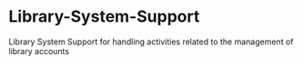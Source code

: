 # Library-System-Support
Library System Support for handling activities related to the management of library accounts
